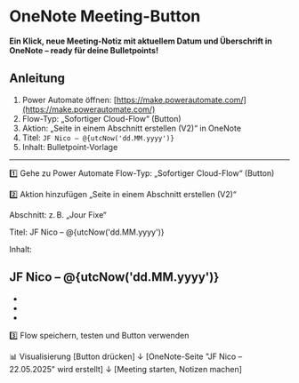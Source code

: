 # OneNote Meeting-Button

**Ein Klick, neue Meeting-Notiz mit aktuellem Datum und Überschrift in OneNote – ready für deine Bulletpoints!**

## Anleitung

1. Power Automate öffnen: [https://make.powerautomate.com/](https://make.powerautomate.com/)
2. Flow-Typ: „Sofortiger Cloud-Flow“ (Button)
3. Aktion: „Seite in einem Abschnitt erstellen (V2)“ in OneNote
4. Titel: `JF Nico – @{utcNow('dd.MM.yyyy')}`
5. Inhalt: Bulletpoint-Vorlage

---

1️⃣ Gehe zu Power Automate
Flow-Typ: „Sofortiger Cloud-Flow“ (Button)

2️⃣ Aktion hinzufügen
„Seite in einem Abschnitt erstellen (V2)“

Abschnitt: z. B. „Jour Fixe“

Titel: JF Nico – @{utcNow('dd.MM.yyyy')}

Inhalt:
<h2>JF Nico – @{utcNow('dd.MM.yyyy')}</h2>
<ul><li></li><li></li><li></li></ul>

3️⃣ Flow speichern, testen und Button verwenden

📊 Visualisierung
[Button drücken]
      ↓
[OneNote-Seite "JF Nico – 22.05.2025" wird erstellt]
      ↓
[Meeting starten, Notizen machen]
